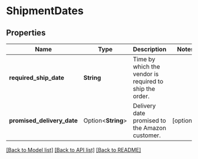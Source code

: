 # ShipmentDates

## Properties

Name | Type | Description | Notes
------------ | ------------- | ------------- | -------------
**required_ship_date** | **String** | Time by which the vendor is required to ship the order. | 
**promised_delivery_date** | Option<**String**> | Delivery date promised to the Amazon customer. | [optional]

[[Back to Model list]](../README.md#documentation-for-models) [[Back to API list]](../README.md#documentation-for-api-endpoints) [[Back to README]](../README.md)


